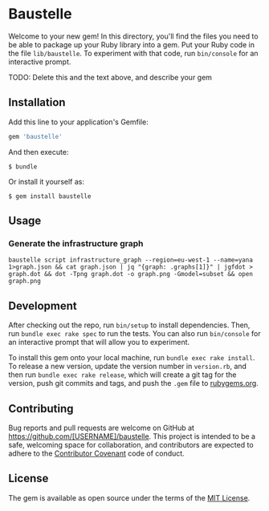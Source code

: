 # Baustelle

Welcome to your new gem! In this directory, you'll find the files you need to be able to package up your Ruby library into a gem. Put your Ruby code in the file `lib/baustelle`. To experiment with that code, run `bin/console` for an interactive prompt.

TODO: Delete this and the text above, and describe your gem

## Installation

Add this line to your application's Gemfile:

```ruby
gem 'baustelle'
```

And then execute:

    $ bundle

Or install it yourself as:

    $ gem install baustelle

## Usage

### Generate the infrastructure graph

``` shell
baustelle script infrastructure_graph --region=eu-west-1 --name=yana 1>graph.json && cat graph.json | jq "{graph: .graphs[1]}" | jgfdot > graph.dot && dot -Tpng graph.dot -o graph.png -Gmodel=subset && open graph.png
```

## Development

After checking out the repo, run `bin/setup` to install dependencies. Then, run `bundle exec rake spec` to run the tests. You can also run `bin/console` for an interactive prompt that will allow you to experiment.

To install this gem onto your local machine, run `bundle exec rake install`. To release a new version, update the version number in `version.rb`, and then run `bundle exec rake release`, which will create a git tag for the version, push git commits and tags, and push the `.gem` file to [rubygems.org](https://rubygems.org).

## Contributing

Bug reports and pull requests are welcome on GitHub at https://github.com/[USERNAME]/baustelle. This project is intended to be a safe, welcoming space for collaboration, and contributors are expected to adhere to the [Contributor Covenant](contributor-covenant.org) code of conduct.


## License

The gem is available as open source under the terms of the [MIT License](http://opensource.org/licenses/MIT).
